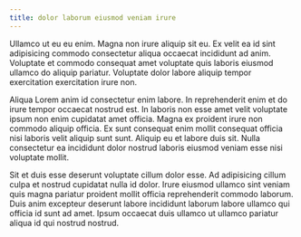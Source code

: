 ```yaml
---
title: dolor laborum eiusmod veniam irure
---
```


Ullamco ut eu eu enim. Magna non irure aliquip sit eu. Ex velit ea id sint adipisicing commodo consectetur aliqua occaecat incididunt ad anim. Voluptate et commodo consequat amet voluptate quis laboris eiusmod ullamco do aliquip pariatur. Voluptate dolor labore aliquip tempor exercitation exercitation irure non.

Aliqua Lorem anim id consectetur enim labore. In reprehenderit enim et do irure tempor occaecat nostrud est. In laboris non esse amet velit voluptate ipsum non enim cupidatat amet officia. Magna ex proident irure non commodo aliquip officia. Ex sunt consequat enim mollit consequat officia nisi laboris velit aliquip sunt sunt. Aliquip eu et labore duis sit. Nulla consectetur ea incididunt dolor nostrud laboris eiusmod veniam esse nisi voluptate mollit.

Sit et duis esse deserunt voluptate cillum dolor esse. Ad adipisicing cillum culpa et nostrud cupidatat nulla id dolor. Irure eiusmod ullamco sint veniam quis magna pariatur proident mollit officia reprehenderit commodo laborum. Duis anim excepteur deserunt labore incididunt laborum labore ullamco qui officia id sunt ad amet. Ipsum occaecat duis ullamco ut ullamco pariatur aliqua id qui nostrud nostrud.